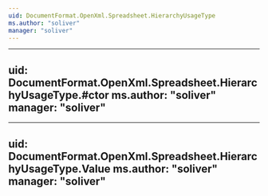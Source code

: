 ```yaml
---
uid: DocumentFormat.OpenXml.Spreadsheet.HierarchyUsageType
ms.author: "soliver"
manager: "soliver"
---
```


---
uid: DocumentFormat.OpenXml.Spreadsheet.HierarchyUsageType.#ctor
ms.author: "soliver"
manager: "soliver"
---

---
uid: DocumentFormat.OpenXml.Spreadsheet.HierarchyUsageType.Value
ms.author: "soliver"
manager: "soliver"
---
